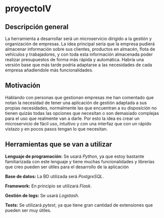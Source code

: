 # proyectoIV

## Descripción general
La herramienta a desarrollar será un microservicio dirigido a la gestión y organización de empresas.
La idea principal sería que la empresa pudierá almacenar información sobre sus clientes, productos en almacén, flota de vehículos y trabajadores, y con toda esta información almacenada poder realizar presupuestos de forma más rápida y automática.
Habría una versión base que más tarde podría adaptarse a las necesidades de cada empresa añadiendole más funcionalidades.

## Motivación
Hablando con personas que gestionan empresas me han comentado que notan la necesidad de tener una aplicación de gestión adaptada a sus propias necesidades, normalmente las que encuentran a su disposición no tienen quizás todas las opciones que necesitan o son demasiado complejas para el uso que realmente van a darle.
Por esto la idea es crear un microservicio de fácil uso, intuitivo y con una interfaz que con un rápido vistazo y en pocos pasos tengan lo que necesitan.

## Herramientas que se van a utilizar

**Lenguaje de programación:** Se usará *Python*, ya que estoy bastante familiarizada con este lenguaje y tiene muchas funcionalidades y librerías que creo pueden ser útiles para el desarrollo de la aplicación

**Base de datos:** La BD utilizada será *PostgreSQL*.

**Framework:** En principio se utilizará *Flask*.

**Gestión de logs:** Se usará *Logstash*.

**Tests:** Se utilizará *pytest*, ya que tiene gran cantidad de extensiones que pueden ser muy útiles.
